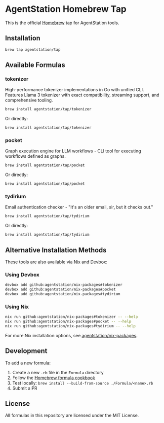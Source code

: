 # AgentStation Homebrew Tap

This is the official [Homebrew](https://brew.sh) tap for AgentStation tools.

## Installation

```bash
brew tap agentstation/tap
```

## Available Formulas

### tokenizer

High-performance tokenizer implementations in Go with unified CLI. Features Llama 3 tokenizer with exact compatibility, streaming support, and comprehensive tooling.

```bash
brew install agentstation/tap/tokenizer
```

Or directly:

```bash
brew install agentstation/tap/tokenizer
```

### pocket

Graph execution engine for LLM workflows - CLI tool for executing workflows defined as graphs.

```bash
brew install agentstation/tap/pocket
```

Or directly:

```bash
brew install agentstation/tap/pocket
```

### tydirium

Email authentication checker - "It's an older email, sir, but it checks out."

```bash
brew install agentstation/tap/tydirium
```

Or directly:

```bash
brew install agentstation/tap/tydirium
```

## Alternative Installation Methods

These tools are also available via [Nix](https://nixos.org/) and [Devbox](https://www.jetify.com/devbox):

### Using Devbox
```bash
devbox add github:agentstation/nix-packages#tokenizer
devbox add github:agentstation/nix-packages#pocket
devbox add github:agentstation/nix-packages#tydirium
```

### Using Nix
```bash
nix run github:agentstation/nix-packages#tokenizer -- --help
nix run github:agentstation/nix-packages#pocket -- --help
nix run github:agentstation/nix-packages#tydirium -- --help
```

For more Nix installation options, see [agentstation/nix-packages](https://github.com/agentstation/nix-packages).

## Development

To add a new formula:

1. Create a new `.rb` file in the `Formula` directory
2. Follow the [Homebrew formula cookbook](https://docs.brew.sh/Formula-Cookbook)
3. Test locally: `brew install --build-from-source ./Formula/<name>.rb`
4. Submit a PR

## License

All formulas in this repository are licensed under the MIT License.
